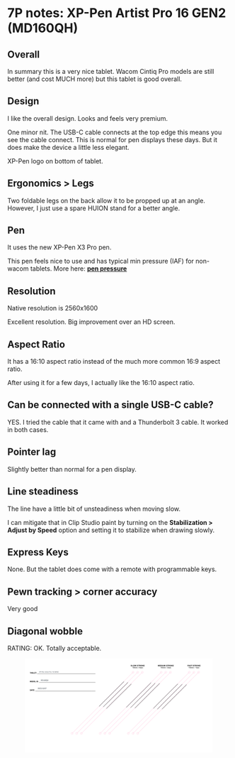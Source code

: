 # 7P notes: XP-Pen Artist Pro 16 GEN2 (MD160QH)

## **Overall**

In summary this is a very nice tablet. Wacom Cintiq Pro models are still better (and cost MUCH more) but this tablet is good overall.&#x20;

## **Design**

I like the overall design. Looks and feels very premium.

One minor nit. The USB-C cable connects at the top edge this means you see the cable connect. This is normal for pen displays these days. But it does make the device a little less elegant.

XP-Pen logo on bottom of tablet.&#x20;

## **Ergonomics > Legs**

Two foldable legs on the back allow it to be propped up at an angle. However, I just use a spare HUION stand for a better angle.

## **Pen**

It uses the new XP-Pen X3 Pro pen.

This pen feels nice to use and has typical min pressure (IAF) for non-wacom tablets. More here: [**pen pressure**](../../../guides/core-features/pen-pressure.md)&#x20;

## **Resolution**

Native resolution is 2560x1600

Excellent resolution. Big improvement over an HD screen.

## **Aspect Ratio**

It has a 16:10 aspect ratio instead of the much more common 16:9 aspect ratio.

After using it for a few days, I actually like the 16:10 aspect ratio.  &#x20;

## **Can be connected with a single USB-C cable?**

YES. I tried the cable that it came with and a Thunderbolt 3 cable. It worked in both cases.

## **Pointer lag**

Slightly better than normal for a pen display.

## **Line steadiness**

The line have a little bit of unsteadiness when moving slow.

I can mitigate that in Clip Studio paint by turning on the **Stabilization > Adjust by Speed** option and setting it to stabilize when drawing slowly.&#x20;

## **Express Keys**

None. But the tablet does come with a remote with programmable keys.

## **Pewn tracking > corner accuracy**

Very good

## **Diagonal wobble**

RATING: OK. Totally acceptable.

<figure><img src="../../../.gitbook/assets/XP-Pen Artist Pro 16 GEN2 (MD160QH) (2).png" alt=""><figcaption></figcaption></figure>

